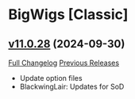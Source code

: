# BigWigs [Classic]

## [v11.0.28](https://github.com/BigWigsMods/BigWigs_Classic/tree/v11.0.28) (2024-09-30)
[Full Changelog](https://github.com/BigWigsMods/BigWigs_Classic/compare/v11.0.27...v11.0.28) [Previous Releases](https://github.com/BigWigsMods/BigWigs_Classic/releases)

- Update option files  
- BlackwingLair: Updates for SoD  
